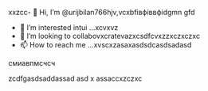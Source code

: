  xxzcc- 👋 Hi, I’m @urijbilan766hjv,vcxbfівфіввфіdgmn gfd
- 👀 I’m interested intui ...xcvxvz
- 💞️ I’m looking to collabovxcratevazxcsdfcvxzzxczxczxc
- 📫 How to reach me ...xvscxzasaxasdsdcasdsadasd
<!---hbxsavxcxzcxzcsdfdsf
urijbilan766/sad is a ✨ special ✨ repository because its `README.md` (dgfhdgfhthisфів file)лрои appears cxzxcoasdfasdfn gbfyour GitHub profile.xghjfhіфвіфвфівіфz
You can click the Preview linисмиk to take a look at yyiuour changes.assdfdsfdsfdxcbv
--->смиавпмсчсч
zcdfgasdsaddassad
asd
x
assaccxzczxc
